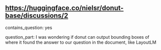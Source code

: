 ## https://huggingface.co/nielsr/donut-base/discussions/2

contains_question: yes

question_part: I was wondering if donut can output bounding boxes of where it found the answer to our question in the document, like LayoutLM